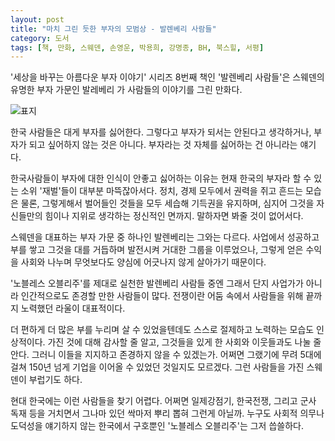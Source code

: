 ```yaml
---
layout: post
title: "마치 그린 듯한 부자의 모범상 - 발렌베리 사람들"
category: 도서
tags: [책, 만화, 스웨덴, 손영운, 박용희, 강명종, BH, 북스힐, 서평]
---
```


'세상을 바꾸는 아름다운 부자 이야기' 시리즈 8번째 책인
'발렌베리 사람들'은
스웨덴의 유명한 부자 가문인 발레베리 가 사람들의 이야기를 그린 만화다.

![표지](https://lh3.googleusercontent.com/TqveqGalJquBJm9kFUqKLPrE909gjbDZEs183mC6I4nO3clLlJ9_eH4agS4dNGfigDN3bm8fcLLQsQ=s480)

한국 사람들은 대게 부자를 싫어한다.
그렇다고 부자가 되서는 안된다고 생각하거나,
부자가 되고 싶어하지 않는 것은 아니다.
부자라는 것 자체를 싫어하는 건 아니라는 얘기다.

한국사람들이 부자에 대한 인식이 안좋고 싫어하는 이유는
현재 한국의 부자라 할 수 있는 소위 '재벌'들이 대부분 마뜩잖아서다.
정치, 경제 모두에서 권력을 쥐고 흔드는 모습은 물론,
그렇게해서 벌어들인 것들을 모두 세습해 기득권을 유지하며,
심지어 그것을 자신들만의 힘이나 지위로 생각하는 정신적인 면까지.
말하자면 봐줄 것이 없어서다.

스웨덴을 대표하는 부자 가문 중 하나인 발렌베리는 그와는 다르다.
사업에서 성공하고 부를 쌓고
그것을 대를 거듭하며 발전시켜 거대한 그룹을 이루었으나,
그렇게 얻은 수익을 사회와 나누며
무엇보다도 양심에 어긋나지 않게 살아가기 때문이다.

'노블레스 오블리주'를 제대로 실천한 발렌베리 사람들 중엔
그래서 단지 사업가가 아니라
인간적으로도 존경할 만한 사람들이 많다.
전쟁이란 어둠 속에서 사람들을 위해 끝까지 노력했던 라울이 대표적이다.

더 편하게 더 많은 부를 누리며 살 수 있었을텐데도
스스로 절제하고 노력하는 모습도 인상적이다.
가진 것에 대해 감사할 줄 알고,
그것들을 있게 한 사회와 이웃들과도 나눌 줄 안다.
그러니 이들을 지지하고 존경하지 않을 수 있겠는가.
어쩌면 그랬기에 무려 5대에 걸쳐 150년 넘게 기업을 이어올 수 있었던 것일지도 모르겠다.
그런 사람들을 가진 스웨덴이 부럽기도 하다.

현대 한국에는 이런 사람들을 찾기 어렵다.
어쩌면 일제강점기, 한국전쟁, 그리고 군사 독재 등을 거치면서
그나마 있던 싹마저 뿌리 뽑혀 그런게 아닐까.
누구도 사회적 의무나 도덕성을 얘기하지 않는 한국에서
구호뿐인 '노블레스 오블리주'는 그저 씁쓸하다.
